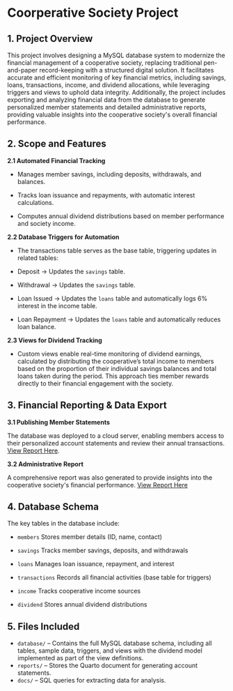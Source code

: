 # Coorperative Society Project 

## 1. Project Overview

This project involves designing a MySQL database system  to modernize the financial management of a cooperative society, replacing traditional pen-and-paper record-keeping with a structured digital solution. It facilitates accurate and efficient monitoring of key financial metrics, including savings, loans, transactions, income, and dividend allocations, while leveraging triggers and views to uphold data integrity. Additionally, the project includes exporting and analyzing financial data from the database to generate personalized member statements and detailed administrative reports, providing valuable insights into the cooperative society's overall financial performance.

## 2. Scope and Features

**2.1 Automated Financial Tracking**

  - Manages member savings, including deposits, withdrawals, and balances.

  - Tracks loan issuance and repayments, with automatic interest calculations.

  - Computes annual dividend distributions based on member performance and society income.

**2.2  Database Triggers for Automation**

  - The transactions table serves as the base table, triggering updates in related tables:

  - Deposit → Updates the `savings` table.

  - Withdrawal → Updates the `savings` table.

  - Loan Issued → Updates the `loans` table and automatically logs 6% interest in the income table.

  - Loan Repayment → Updates the `loans` table and automatically reduces loan balance.

**2.3 Views for Dividend Tracking**

  - Custom views enable real-time monitoring of dividend earnings, calculated by distributing the cooperative’s total income to members based on the proportion of their individual savings balances and total loans taken during the period. This approach ties member rewards directly to their financial engagement with the society.

## 3. Financial Reporting & Data Export

**3.1 Publishing Member Statements**

The database was deployed to a cloud server, enabling members access to their personalized account statements and review their annual transactions. [View Report Here](https://5a90nh-dunni-olu0ajayi.shinyapps.io/statement/).

**3.2 Administrative Report**

A comprehensive report was also generated to provide insights into the cooperative society's financial performance. [View Report Here](https://oluwadunni1.github.io/coop-database/)

## 4. Database Schema
The key tables in the database include:

- `members` Stores member details (ID, name, contact)

- `savings` Tracks member savings, deposits, and withdrawals

- `loans` Manages loan issuance, repayment, and interest

- `transactions` Records all financial activities (base table for triggers)

- `income` Tracks cooperative income sources

- `dividend` Stores annual dividend distributions

## 5. Files Included 

- `database/` – Contains the full MySQL database schema, including all tables, sample data, triggers, and views with the dividend model implemented as part of the view definitions.
- `reports/` – Stores the Quarto document for generating account statements.
- `docs/` –  SQL queries for extracting data for analysis.
